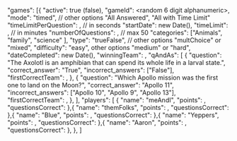 "games": [{
			"active": true (false),
			"gameId": <random 6 digit alphanumeric>,
			"mode": "timed", // other options "All Answered", "All with Time Limit"
			"timeLimitPerQuestion": <w>, // in seconds
			"startDate": new Date(),
			"timeLimit": <x>, // in minutes
			"numberOfQuestions": <y>, // max 50
			"categories": ["Animals", "family", "science" ],
			"type": "trueFalse", // other options "multChoice" or "mixed",
			"difficulty": "easy", other options "medium" or "hard",
			"dateCompleted": new Date(),
			"winningTeam": <team Name>,
			"qAndAs": [
				{
					"question": "The Axolotl is an amphibian that can spend its whole life in a larval state.",
					"correct_answer": "True",
					"incorrect_answers": ["False"],
					"firstCorrectTeam": <team name>,
				},
				{
					"question": "Which Apollo mission was the first one to land on the Moon?",
					"correct_answer": "Apollo 11",
					"incorrect_answers": ["Apollo 10", "Apollo 9", "Apollo 13"],
					"firstCorrectTeam": <team name>,
				},
			],
			"players": [
			{
				"name": "meAndI",
				"points": <count>,
				"questionsCorrect": <count>
			},{
				"name": "themFolks",
				"points": <count>,
				"questionsCorrect": <count>
			},{
				"name": "Blue",
				"points": <count>,
				"questionsCorrect": <count>
			},{
				"name": "Yeppers",
				"points": <count>,
				"questionsCorrect": <count>
			},{
				"name": "Aaron",
				"points": <count>,
				"questionsCorrect": <count>
			},
		},
	]
